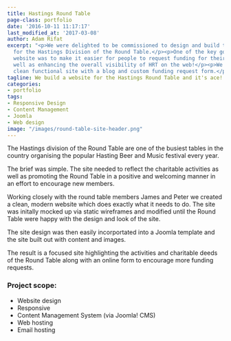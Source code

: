 ```yaml
---
title: Hastings Round Table
page-class: portfolio
date: '2016-10-11 11:17:17'
last_modified_at: '2017-03-08'
author: Adam Rifat
excerpt: "<p>We were delighted to be commissioned to design and build the website
  for the Hastings Division of the Round Table.</p><p>One of the key goals of the
  website was to make it easier for people to request funding for their projects as
  well as enhancing the overall visibility of HRT on the web!</p><p>We delivered a
  clean functional site with a blog and custom funding request form.</p>"
tagline: We build a website for the Hastings Round Table and it's ace!
categories:
- portfolio
tags:
- Responsive Design
- Content Management
- Joomla
- Web design
image: "/images/round-table-site-header.png"
---
```


The Hastings division of the Round Table are one of the busiest tables in the country organising the popular Hasting Beer and Music festival every year.

The brief was simple. The site needed to reflect the charitable activities as well as promoting the Round Table in a positive and welcoming manner in an effort to encourage new members.

Working closely with the round table members James and Peter we created a clean, modern website which does exactly what it needs to do. The site was initally mocked up via static wireframes and modified until the Round Table were happy with the design and look of the site.

The site design was then easily incorportated into a Joomla template and the site built out with content and images.

The result is a focused site highlighting the activities and charitable deeds of the Round Table along with an online form to encourage more funding requests.

### Project scope:
  - Website design
  - Responsive
  - Content Management System (via Joomla! CMS)
  - Web hosting
  - Email hosting
